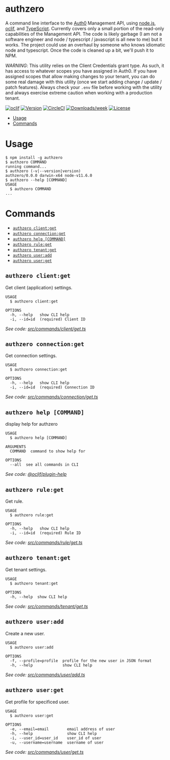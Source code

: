 authzero
========

A command line interface to the [Auth0](https://github.com/auth0) Management API, using [node.js](https://nodejs.org/en/), [oclif](https://oclif.io/), and [TypeScript](https://www.typescriptlang.org/index.html). Currently covers only a small portion of the read-only capabilities of the Management API. The code is likely garbage (I am not a software engineer and node / typescript / javascript is all new to me) but it works. The project could use an overhaul by someone who knows idiomatic node and typescript. Once the code is cleaned up a bit, we'll push it to NPM.

*WARNING*: This utility relies on the Client Credentials grant type. As such, it has access to whatever scopes you have assigned in Auth0. If you have assigned scopes that allow making changes to your tenant, you can do some real damage with this utility (once we start adding change / update / patch features). Always check your `.env` file before working with the utility and always exercise extreme caution when working with a production tenant.

[![oclif](https://img.shields.io/badge/cli-oclif-brightgreen.svg)](https://oclif.io)
[![Version](https://img.shields.io/npm/v/authzero.svg)](https://npmjs.org/package/authzero)
[![CircleCI](https://circleci.com/gh/dmark/authzero/tree/master.svg?style=shield)](https://circleci.com/gh/dmark/authzero/tree/master)
[![Downloads/week](https://img.shields.io/npm/dw/authzero.svg)](https://npmjs.org/package/authzero)
[![License](https://img.shields.io/npm/l/authzero.svg)](https://github.com/dmark/authzero/blob/master/package.json)

<!-- toc -->
* [Usage](#usage)
* [Commands](#commands)
<!-- tocstop -->
# Usage
<!-- usage -->
```sh-session
$ npm install -g authzero
$ authzero COMMAND
running command...
$ authzero (-v|--version|version)
authzero/0.0.0 darwin-x64 node-v11.6.0
$ authzero --help [COMMAND]
USAGE
  $ authzero COMMAND
...
```
<!-- usagestop -->
# Commands
<!-- commands -->
* [`authzero client:get`](#authzero-clientget)
* [`authzero connection:get`](#authzero-connectionget)
* [`authzero help [COMMAND]`](#authzero-help-command)
* [`authzero rule:get`](#authzero-ruleget)
* [`authzero tenant:get`](#authzero-tenantget)
* [`authzero user:add`](#authzero-useradd)
* [`authzero user:get`](#authzero-userget)

## `authzero client:get`

Get client (application) settings.

```
USAGE
  $ authzero client:get

OPTIONS
  -h, --help   show CLI help
  -i, --id=id  (required) Client ID
```

_See code: [src/commands/client/get.ts](https://github.com/dmark/authzero/blob/v0.0.0/src/commands/client/get.ts)_

## `authzero connection:get`

Get connection settings.

```
USAGE
  $ authzero connection:get

OPTIONS
  -h, --help   show CLI help
  -i, --id=id  (required) Connection ID
```

_See code: [src/commands/connection/get.ts](https://github.com/dmark/authzero/blob/v0.0.0/src/commands/connection/get.ts)_

## `authzero help [COMMAND]`

display help for authzero

```
USAGE
  $ authzero help [COMMAND]

ARGUMENTS
  COMMAND  command to show help for

OPTIONS
  --all  see all commands in CLI
```

_See code: [@oclif/plugin-help](https://github.com/oclif/plugin-help/blob/v2.1.4/src/commands/help.ts)_

## `authzero rule:get`

Get rule.

```
USAGE
  $ authzero rule:get

OPTIONS
  -h, --help   show CLI help
  -i, --id=id  (required) Rule ID
```

_See code: [src/commands/rule/get.ts](https://github.com/dmark/authzero/blob/v0.0.0/src/commands/rule/get.ts)_

## `authzero tenant:get`

Get tenant settings.

```
USAGE
  $ authzero tenant:get

OPTIONS
  -h, --help  show CLI help
```

_See code: [src/commands/tenant/get.ts](https://github.com/dmark/authzero/blob/v0.0.0/src/commands/tenant/get.ts)_

## `authzero user:add`

Create a new user.

```
USAGE
  $ authzero user:add

OPTIONS
  -f, --profile=profile  profile for the new user in JSON format
  -h, --help             show CLI help
```

_See code: [src/commands/user/add.ts](https://github.com/dmark/authzero/blob/v0.0.0/src/commands/user/add.ts)_

## `authzero user:get`

Get profile for specificed user.

```
USAGE
  $ authzero user:get

OPTIONS
  -e, --email=email        email address of user
  -h, --help               show CLI help
  -i, --user_id=user_id    user_id of user
  -u, --username=username  username of user
```

_See code: [src/commands/user/get.ts](https://github.com/dmark/authzero/blob/v0.0.0/src/commands/user/get.ts)_
<!-- commandsstop -->
